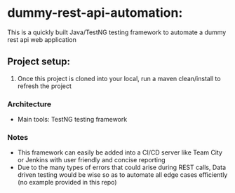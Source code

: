 # dummy-rest-api-automation:
This is a quickly built Java/TestNG testing framework to automate a dummy rest api web application

## Project setup:
1. Once this project is cloned into your local, run a maven clean/install to refresh the project

### Architecture
- Main tools: TestNG testing framework

### Notes

- This framework can easily be added into a CI/CD server like Team City or Jenkins with
  user friendly and concise reporting
- Due to the many types of errors that could arise during REST calls, Data driven testing would be wise so as to 
  automate all edge cases efficiently (no example provided in this repo)